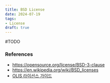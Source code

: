 ```yaml
---
title: BSD License
date: 2024-07-19
tags:
- License
draft: true
---
```


#TODO

### References
- https://opensource.org/license/BSD-3-clause
- https://en.wikipedia.org/wiki/BSD_licenses
- [OLIS 라이선스 가이드](https://olis.or.kr/license/licenseGuide.do)